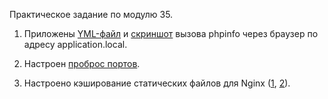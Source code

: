 Практическое задание по модулю 35.

1. Приложены [YML-файл](Homestead.yaml) и [скриншот](allication.local.jpg) вызова phpinfo через браузер по адресу application.local.

2. Настроен [проброс портов](ПробросПортов.jpg).

3. Настроено кэширование статических файлов для Nginx ([1](Cache1.jpg), [2](Cache2.jpg)).